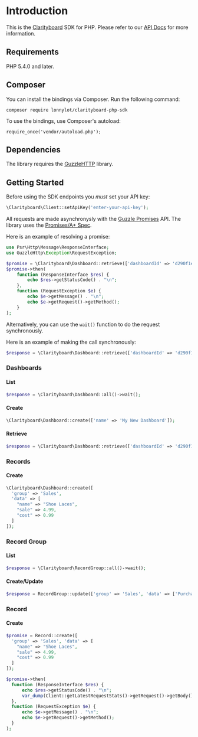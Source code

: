 # Introduction
This is the [Clarityboard](https://www.clarityboard.com) SDK for PHP. Please refer to our [API Docs](https://clarityboard.docs.apiary.io/#) for more information.

## Requirements
PHP 5.4.0 and later.

## Composer

You can install the bindings via Composer. Run the following command:

`composer require lonnylot/clarityboard-php-sdk`

To use the bindings, use Composer's autoload:

`require_once('vendor/autoload.php');`

## Dependencies

The library requires the [GuzzleHTTP](http://docs.guzzlephp.org/en/stable/) library.

## Getting Started

Before using the SDK endpoints you _must_ set your API key:

```php
\Clarityboard\Client::setApiKey('enter-your-api-key');
```

All requests are made asynchronysly with the [Guzzle Promises](https://github.com/guzzle/promises) API. The library uses the [Promises/A+ Spec](https://promisesaplus.com/).

Here is an example of resolving a promise:

```php
use Psr\Http\Message\ResponseInterface;
use GuzzleHttp\Exception\RequestException;

$promise = \Clarityboard\Dashboard::retrieve(['dashboardId' => 'd290f1ee-6c54-4b01-90e6-d701748f0851']);
$promise->then(
    function (ResponseInterface $res) {
        echo $res->getStatusCode() . "\n";
    },
    function (RequestException $e) {
        echo $e->getMessage() . "\n";
        echo $e->getRequest()->getMethod();
    }
);
```

Alternatively, you can use the `wait()` function to do the request synchronously.

Here is an example of making the call synchronously:

```php
$response = \Clarityboard\Dashboard::retrieve(['dashboardId' => 'd290f1ee-6c54-4b01-90e6-d701748f0851'])->wait();
```

### Dashboards

#### List

```php
$response = \Clarityboard\Dashboard::all()->wait();
```

#### Create

```php
\Clarityboard\Dashboard::create(['name' => 'My New Dashboard']);
```

#### Retrieve
```php
$response = \Clarityboard\Dashboard::retrieve(['dashboardId' => 'd290f1ee-6c54-4b01-90e6-d701748f0851'])->wait();
```

### Records

#### Create

```php
\Clarityboard\Dashboard::create([
  'group' => 'Sales',
  'data' => [
    "name" => "Shoe Laces",
    "sale" => 4.99,
    "cost" => 0.99
  ]
]);
```

### Record Group

#### List

```php
$response = \Clarityboard\RecordGroup::all()->wait();
```

#### Create/Update

```php
$response = RecordGroup::update(['group' => 'Sales', 'data' => ['Purchase Date' => '2018-09-17T18:24:00']])->wait();
```

### Record

#### Create

```php
$promise = Record::create([
  'group' => 'Sales', 'data' => [
    "name" => "Shoe Laces",
    "sale" => 4.99,
    "cost" => 0.99
  ]
]);

$promise->then(
  function (ResponseInterface $res) {
      echo $res->getStatusCode() . "\n";
      var_dump(Client::getLatestRequestStats()->getRequest()->getBody()->getContents());
  },
  function (RequestException $e) {
      echo $e->getMessage() . "\n";
      echo $e->getRequest()->getMethod();
  }
);
```
